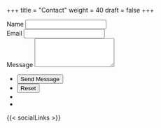 +++
title = "Contact"
weight = 40
draft = false
+++


<form method="post" action="https://formspree.io/shreyas.f117@gmail.com">
	<div class="field half first">
		<label for="name">Name</label>
		<input type="text" name="name" id="name" />
	</div>
	<div class="field half">
		<label for="email">Email</label>
		<input type="text" name="email" id="email" />
	</div>
	<div class="field">
		<label for="message">Message</label>
		<textarea name="message" id="message" rows="4"></textarea>
	</div>
	<ul class="actions">
		<li><input type="submit" value="Send Message" class="special" /></li>
		<li><input type="reset" value="Reset" /></li>
		<li><input type="text" name="_gotcha" style="display:none" /></li>
		<li><input type="hidden" name="_next" value="https://shreyasportfolio.github.io/" /></li>
	</ul>

</form>

{{< socialLinks >}}
